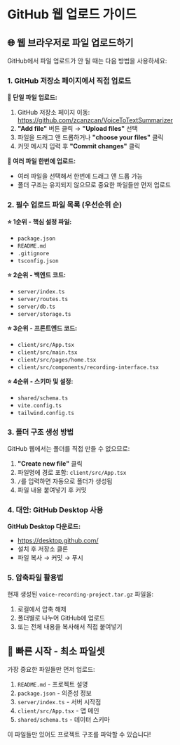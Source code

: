 # GitHub 웹 업로드 가이드

## 🌐 웹 브라우저로 파일 업로드하기

GitHub에서 파일 업로드가 안 될 때는 다음 방법을 사용하세요:

### 1. GitHub 저장소 페이지에서 직접 업로드

**📂 단일 파일 업로드:**
1. GitHub 저장소 페이지 이동: https://github.com/zcanzcan/VoiceToTextSummarizer
2. **"Add file"** 버튼 클릭 → **"Upload files"** 선택
3. 파일을 드래그 앤 드롭하거나 **"choose your files"** 클릭
4. 커밋 메시지 입력 후 **"Commit changes"** 클릭

**📁 여러 파일 한번에 업로드:**
- 여러 파일을 선택해서 한번에 드래그 앤 드롭 가능
- 폴더 구조는 유지되지 않으므로 중요한 파일들만 먼저 업로드

### 2. 필수 업로드 파일 목록 (우선순위 순)

**⭐ 1순위 - 핵심 설정 파일:**
- `package.json`
- `README.md`
- `.gitignore`
- `tsconfig.json`

**⭐ 2순위 - 백엔드 코드:**
- `server/index.ts`
- `server/routes.ts`
- `server/db.ts`
- `server/storage.ts`

**⭐ 3순위 - 프론트엔드 코드:**
- `client/src/App.tsx`
- `client/src/main.tsx`
- `client/src/pages/home.tsx`
- `client/src/components/recording-interface.tsx`

**⭐ 4순위 - 스키마 및 설정:**
- `shared/schema.ts`
- `vite.config.ts`
- `tailwind.config.ts`

### 3. 폴더 구조 생성 방법

GitHub 웹에서는 폴더를 직접 만들 수 없으므로:

1. **"Create new file"** 클릭
2. 파일명에 경로 포함: `client/src/App.tsx`
3. `/`를 입력하면 자동으로 폴더가 생성됨
4. 파일 내용 붙여넣기 후 커밋

### 4. 대안: GitHub Desktop 사용

**GitHub Desktop 다운로드:**
- https://desktop.github.com/
- 설치 후 저장소 클론
- 파일 복사 → 커밋 → 푸시

### 5. 압축파일 활용법

현재 생성된 `voice-recording-project.tar.gz` 파일을:
1. 로컬에서 압축 해제
2. 폴더별로 나누어 GitHub에 업로드
3. 또는 전체 내용을 복사해서 직접 붙여넣기

## 🚀 빠른 시작 - 최소 파일셋

가장 중요한 파일들만 먼저 업로드:

1. `README.md` - 프로젝트 설명
2. `package.json` - 의존성 정보  
3. `server/index.ts` - 서버 시작점
4. `client/src/App.tsx` - 앱 메인
5. `shared/schema.ts` - 데이터 스키마

이 파일들만 있어도 프로젝트 구조를 파악할 수 있습니다!